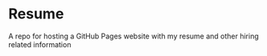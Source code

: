 # Resume
A repo for hosting a GitHub Pages website with my resume and other hiring related information
